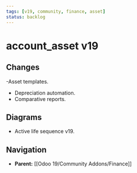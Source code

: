 ```yaml
---
tags: [v19, community, finance, asset]
status: backlog
---
```

# account_asset v19

## Changes
-Asset templates.
- Depreciation automation.
- Comparative reports.

## Diagrams
- Active life sequence v19.






## Navigation
- **Parent:** [[Odoo 19/Community Addons/Finance]]
